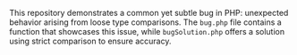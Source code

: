 This repository demonstrates a common yet subtle bug in PHP: unexpected behavior arising from loose type comparisons. The `bug.php` file contains a function that showcases this issue, while `bugSolution.php` offers a solution using strict comparison to ensure accuracy.